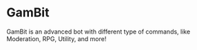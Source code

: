 # GamBit
GamBit is an advanced bot with different type of commands, like Moderation, RPG, Utility, and more!
